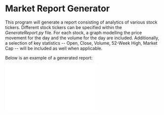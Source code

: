 # Market Report Generator

This program will generate a report consisting of analytics of various stock tickers.
Different stock tickers can be specified within the  *GenerateReport.py* file.
For each stock, a graph modelling the price movement for the day and the volume for the day are included.
Additionally, a selection of key statistics -- Open, Close, Volume, 52-Week High,
Market Cap -- will be included as well when applicable.

Below is an example of a generated report:

![Example Report](StockMarketReport.pdf)
